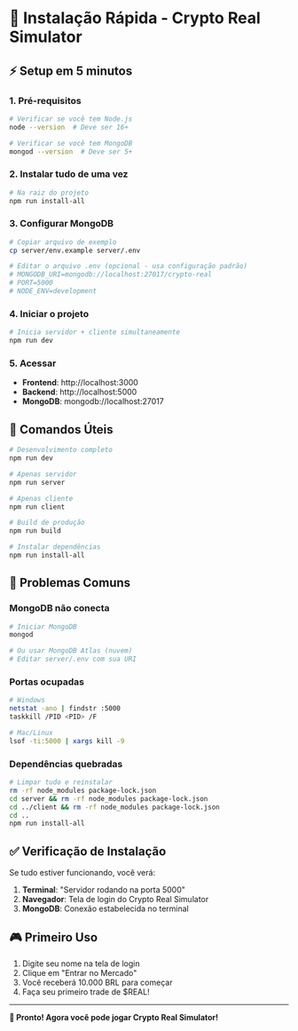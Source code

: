 # 🚀 Instalação Rápida - Crypto Real Simulator

## ⚡ Setup em 5 minutos

### 1. **Pré-requisitos**
```bash
# Verificar se você tem Node.js
node --version  # Deve ser 16+

# Verificar se você tem MongoDB
mongod --version  # Deve ser 5+
```

### 2. **Instalar tudo de uma vez**
```bash
# Na raiz do projeto
npm run install-all
```

### 3. **Configurar MongoDB**
```bash
# Copiar arquivo de exemplo
cp server/env.example server/.env

# Editar o arquivo .env (opcional - usa configuração padrão)
# MONGODB_URI=mongodb://localhost:27017/crypto-real
# PORT=5000
# NODE_ENV=development
```

### 4. **Iniciar o projeto**
```bash
# Inicia servidor + cliente simultaneamente
npm run dev
```

### 5. **Acessar**
- **Frontend**: http://localhost:3000
- **Backend**: http://localhost:5000
- **MongoDB**: mongodb://localhost:27017

## 🔧 Comandos Úteis

```bash
# Desenvolvimento completo
npm run dev

# Apenas servidor
npm run server

# Apenas cliente  
npm run client

# Build de produção
npm run build

# Instalar dependências
npm run install-all
```

## 🐛 Problemas Comuns

### MongoDB não conecta
```bash
# Iniciar MongoDB
mongod

# Ou usar MongoDB Atlas (nuvem)
# Editar server/.env com sua URI
```

### Portas ocupadas
```bash
# Windows
netstat -ano | findstr :5000
taskkill /PID <PID> /F

# Mac/Linux
lsof -ti:5000 | xargs kill -9
```

### Dependências quebradas
```bash
# Limpar tudo e reinstalar
rm -rf node_modules package-lock.json
cd server && rm -rf node_modules package-lock.json
cd ../client && rm -rf node_modules package-lock.json
cd ..
npm run install-all
```

## ✅ Verificação de Instalação

Se tudo estiver funcionando, você verá:

1. **Terminal**: "Servidor rodando na porta 5000"
2. **Navegador**: Tela de login do Crypto Real Simulator
3. **MongoDB**: Conexão estabelecida no terminal

## 🎮 Primeiro Uso

1. Digite seu nome na tela de login
2. Clique em "Entrar no Mercado"
3. Você receberá 10.000 BRL para começar
4. Faça seu primeiro trade de $REAL!

---

**🎯 Pronto! Agora você pode jogar Crypto Real Simulator!**
